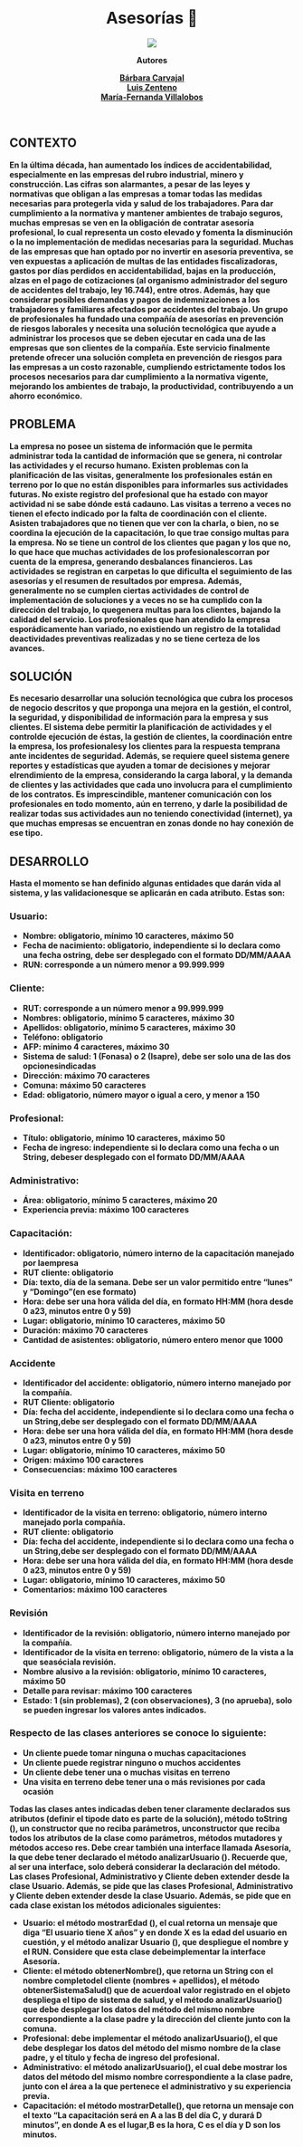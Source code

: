 



<br/>
<div align="center">

<h1 align="center"><b> Asesorías 📝</h1>
<img src="https://github.com/BarbaraCarvajal/SprintEmpresa/blob/master/c.gif">

<b>Autores</b>
<br/>

[Bárbara Carvajal](https://github.com/BarbaraCarvajal)
<br />
[Luis Zenteno](https://github.com/LuisZentenxx)
<br />
[María-Fernanda Villalobos](https://github.com/MariferVL)

<br/>
</div>


## CONTEXTO

En la última década, han aumentado los índices de accidentabilidad, especialmente en las empresas del rubro industrial, minero y construcción. Las cifras son alarmantes, a pesar de las leyes y normativas que obligan a las empresas a tomar todas las medidas necesarias para protegerla vida y salud de los trabajadores. Para dar cumplimiento a la normativa y mantener ambientes de trabajo seguros, muchas empresas se ven en la obligación de contratar asesoría profesional, lo cual representa un costo elevado y fomenta la disminución o la no implementación de medidas necesarias para la seguridad. Muchas de las empresas que han optado por no invertir en asesoría preventiva, se ven expuestas a aplicación de multas de las entidades fiscalizadoras, gastos por días perdidos en accidentabilidad, bajas en la producción, alzas en el pago de cotizaciones (al organismo administrador del seguro de accidentes del trabajo, ley 16.744), entre otros. Además, hay que considerar posibles demandas y pagos de indemnizaciones a los trabajadores y familiares afectados por accidentes del trabajo.
Un grupo de profesionales ha fundado una compañía de asesorías en prevención de riesgos laborales y necesita una solución tecnológica que ayude a administrar los procesos que se deben ejecutar en cada una de las empresas que son clientes de la compañía. Este servicio finalmente pretende ofrecer una solución completa en prevención de riesgos para las empresas a un costo razonable, cumpliendo estrictamente todos los procesos necesarios para dar cumplimiento a la normativa vigente, mejorando los ambientes de trabajo, la productividad, contribuyendo a un ahorro económico.

## PROBLEMA

La empresa no posee un sistema de información que le permita administrar toda la cantidad de información que se genera, ni controlar las actividades y el recurso humano.
Existen problemas con la planificación de las visitas, generalmente los profesionales están en terreno por lo que no están disponibles para informarles sus actividades futuras.
No existe registro del profesional que ha estado con mayor actividad ni se sabe dónde está cadauno.
Las visitas a terreno a veces no tienen el efecto indicado por la falta de coordinación con el cliente. Asisten trabajadores que no tienen que ver con la charla, o bien, no se coordina la ejecución de la capacitación, lo que trae consigo multas para la empresa. No se tiene un control de los clientes que pagan y los que no, lo que hace que muchas actividades de los profesionalescorran por cuenta de la empresa, generando desbalances financieros. Las actividades se registran en carpetas lo que dificulta el seguimiento de las asesorías y el resumen de resultados por empresa. Además, generalmente no se cumplen ciertas actividades de control de implementación de soluciones y a veces no se ha cumplido con la dirección del trabajo, lo quegenera multas para los clientes, bajando la calidad del servicio. Los profesionales que han atendido la empresa esporádicamente han variado, no existiendo un registro de la totalidad deactividades preventivas realizadas y no se tiene certeza de los avances.

## SOLUCIÓN

Es necesario desarrollar una solución tecnológica que cubra los procesos de negocio descritos y que proponga una mejora en la gestión, el control, la seguridad, y disponibilidad de información para la empresa y sus clientes. El sistema debe permitir la planificación de actividades y el controlde ejecución de éstas, la gestión de clientes, la coordinación entre la empresa, los profesionalesy los clientes para la respuesta temprana ante incidentes de seguridad. Además, se requiere queel sistema genere reportes y estadísticas que ayuden a tomar de decisiones y mejorar elrendimiento de la empresa, considerando la carga laboral, y la demanda de clientes y las actividades que cada uno involucra para el cumplimiento de los contratos. Es imprescindible, mantener comunicación con los profesionales en todo momento, aún en terreno, y darle la posibilidad de realizar todas sus actividades aun no teniendo conectividad (internet), ya que muchas empresas se encuentran en zonas donde no hay conexión de ese tipo.

## DESARROLLO

Hasta el momento se han definido algunas entidades que darán vida al sistema, y las validacionesque se aplicarán en cada atributo. 
Estas son:

### Usuario:

- Nombre: obligatorio, mínimo 10 caracteres, máximo 50
- Fecha de nacimiento: obligatorio, independiente si lo declara como una
  fecha ostring, debe ser desplegado con el formato DD/MM/AAAA
- RUN: corresponde a un número menor a 99.999.999

### Cliente:

- RUT: corresponde a un número menor a 99.999.999
- Nombres: obligatorio, mínimo 5 caracteres, máximo 30
- Apellidos: obligatorio, mínimo 5 caracteres, máximo 30
- Teléfono: obligatorio
- AFP: mínimo 4 caracteres, máximo 30
- Sistema de salud: 1 (Fonasa) o 2 (Isapre), debe ser solo una de las dos opcionesindicadas
- Dirección: máximo 70 caracteres
- Comuna: máximo 50 caracteres
- Edad: obligatorio, número mayor o igual a cero, y menor a 150

### Profesional:

- Título: obligatorio, mínimo 10 caracteres, máximo 50
- Fecha de ingreso: independiente si lo declara como una fecha o un String,
debeser desplegado con el formato DD/MM/AAAA

### Administrativo:

- Área: obligatorio, mínimo 5 caracteres, máximo 20
- Experiencia previa: máximo 100 caracteres
### Capacitación:

- Identificador: obligatorio, número interno de la capacitación manejado por laempresa
- RUT cliente: obligatorio
- Día: texto, día de la semana. Debe ser un valor permitido entre “lunes” y
“Domingo”(en ese formato)
- Hora: debe ser una hora válida del día, en formato HH:MM (hora desde
  0 a23, minutos entre 0 y 59)
- Lugar: obligatorio, mínimo 10 caracteres, máximo 50
- Duración: máximo 70 caracteres
- Cantidad de asistentes: obligatorio, número entero menor que 1000

### Accidente

- Identificador del accidente: obligatorio, número interno manejado por la compañía.
- RUT Cliente: obligatorio
- Día: fecha del accidente, independiente si lo declara como una fecha o un
  String,debe ser desplegado con el formato DD/MM/AAAA
- Hora: debe ser una hora válida del día, en formato HH:MM (hora desde
  0 a23, minutos entre 0 y 59)
- Lugar: obligatorio, mínimo 10 caracteres, máximo 50
- Origen: máximo 100 caracteres
- Consecuencias: máximo 100 caracteres

### Visita en terreno

- Identificador de la visita en terreno: obligatorio, número interno manejado porla compañía.
- RUT cliente: obligatorio
- Día: fecha del accidente, independiente si lo declara como una fecha o un
  String,debe ser desplegado con el formato DD/MM/AAAA
- Hora: debe ser una hora válida del día, en formato HH:MM (hora desde
  0 a23, minutos entre 0 y 59)
- Lugar: obligatorio, mínimo 10 caracteres, máximo 50
- Comentarios: máximo 100 caracteres

### Revisión

- Identificador de la revisión: obligatorio, número interno manejado por la compañía.
- Identificador de la visita en terreno: obligatorio, número de la vista a la
  que seasóciala revisión.
- Nombre alusivo a la revisión: obligatorio, mínimo 10 caracteres, máximo 50
- Detalle para revisar: máximo 100 caracteres
- Estado: 1 (sin problemas), 2 (con observaciones), 3 (no aprueba), solo se
  pueden ingresar los valores antes indicados.

### Respecto de las clases anteriores se conoce lo siguiente:

- Un cliente puede tomar ninguna o muchas capacitaciones
- Un cliente puede registrar ninguno o muchos accidentes
- Un cliente debe tener una o muchas visitas en terreno
- Una visita en terreno debe tener una o más revisiones por cada ocasión

Todas las clases antes indicadas deben tener claramente declarados sus atributos (definir el tipode dato es parte de la solución), método toString (), un constructor que no reciba parámetros, unconstructor que reciba todos los atributos de la clase como parámetros, métodos mutadores y métodos acceso res.
Debe crear también una interface llamada Asesoría, la que debe tener declarado el método analizarUsuario (). Recuerde que, al ser una interface, solo deberá considerar la declaración del método.
Las clases Profesional, Administrativo y Cliente deben extender desde la clase Usuario. Además,
se pide que las clases Profesional, Administrativo y Cliente deben extender desde la clase Usuario. Además,
se pide que en cada clase existan los métodos adicionales siguientes:

* Usuario: el método mostrarEdad (), el cual retorna un mensaje que diga “El usuario tiene X años” y en donde X es la edad del usuario en cuestión, y el método analizar Usuario (), que despliegue el nombre y el RUN. Considere que esta clase debeimplementar la interface Asesoría.
* Cliente: el método obtenerNombre(), que retorna un String con el nombre completodel cliente (nombres + apellidos), el método obtenerSistemaSalud() que de acuerdoal valor registrado en el objeto despliega el tipo de sistema de salud, y el método analizarUsuario() que debe desplegar los datos del método del mismo nombre correspondiente a la clase padre y la dirección del cliente junto con la comuna.
* Profesional: debe implementar el método analizarUsuario(), el que debe desplegar los datos del método del mismo nombre de la clase padre, y el título y fecha de ingreso del profesional.
* Administrativo: el método analizarUsuario(), el cual debe mostrar los datos del método del mismo nombre correspondiente a la clase padre, junto con el área a la que pertenece el administrativo y su experiencia previa.
* Capacitación: el método mostrarDetalle(), que retorna un mensaje con el texto “La capacitación será en A a las B del día C, y durará D minutos”, en donde A es el lugar,B es la hora, C es el día y D son los minutos.
